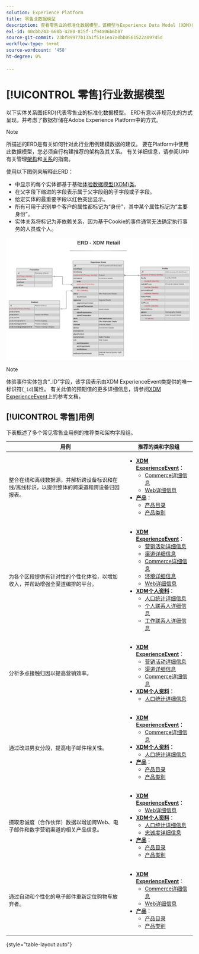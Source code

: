 ```yaml
---
solution: Experience Platform
title: 零售业数据模型
description: 查看零售业的标准化数据模型，该模型与Experience Data Model (XDM)兼容，可用于Adobe Experience Platform。
exl-id: 40cbb243-668b-4280-815f-1f94a06b6b87
source-git-commit: 23bf89977b13a1f51e1ea7a0bb0561522a09745d
workflow-type: tm+mt
source-wordcount: '458'
ht-degree: 0%

---
```


# [!UICONTROL 零售]行业数据模型

以下实体关系图(ERD)代表零售业的标准化数据模型。 ERD有意以非规范化的方式呈现，并考虑了数据存储在Adobe Experience Platform中的方式。

>[!NOTE]
>
>所描述的ERD是有关如何针对此行业用例建模数据的建议。 要在Platform中使用此数据模型，您必须自行构建推荐的架构及其关系。 有关详细信息，请参阅UI中有关管理[架构](../../ui/resources/schemas.md)和[关系](../../tutorials/relationship-ui.md)的指南。

使用以下图例来解释此ERD：

* 中显示的每个实体都基于基础[体验数据模型(XDM)类](../composition.md#class)。
* 在父字段下缩进的字段表示属于父字段组的子字段或子字段。
* 给定实体的最重要字段以红色突出显示。
* 所有可用于识别单个客户的属性都标记为“身份”，其中某个属性标记为“主要身份”。
* 实体关系将标记为非依赖关系，因为基于Cookie的事件通常无法确定执行事务的人员或个人。

![零售行业数据模型的示例ERD](../../images/industries/retail.png)

>[!NOTE]
>
>体验事件实体包含“_ID”字段，该字段表示由XDM ExperienceEvent类提供的唯一标识符(`_id`)属性。 有关此值的预期值的更多详细信息，请参阅[XDM ExperienceEvent](../../classes/experienceevent.md)上的参考文档。

## [!UICONTROL 零售]用例

下表概述了多个常见零售业用例的推荐类和架构字段组。

| 用例 | 推荐的类和字段组 |
| --- | --- |
| 整合在线和离线数据源，并解析跨设备标识和在线/离线标识，以提供整体的跨渠道和跨设备归因报表。 | <ul><li>**[XDM ExperienceEvent](../../classes/experienceevent.md)**：<ul><li>[Commerce详细信息](../../field-groups/event/commerce-details.md)</li><li>[Web详细信息](../../field-groups/event/web-details.md)</li></ul></li><li>**[产品](../../classes/product.md)**：<ul><li>[产品目录](../../field-groups/product/product-catalog.md)</li><li>[产品类别](../../field-groups/product/product-category.md)</li></ul></li></ul> |
| 为各个区段提供有针对性的个性化体验，以增加收入，并帮助增强全渠道编排的平台。 | <ul><li>**[XDM ExperienceEvent](../../classes/experienceevent.md)**：<ul><li>[营销活动详细信息](../../field-groups/event/campaign-marketing-details.md)</li><li>[渠道详细信息](../../field-groups/event/channel-details.md)</li><li>[Commerce详细信息](../../field-groups/event/commerce-details.md)</li><li>[环境详细信息](../../field-groups/event/environment-details.md)</li><li>[Web详细信息](../../field-groups/event/web-details.md)</li></ul></li><li>**[XDM个人资料](../../classes/individual-profile.md)**：<ul><li>[人口统计详细信息](../../field-groups/profile/demographic-details.md)</li><li>[个人联系人详细信息](../../field-groups/profile/personal-contact-details.md)</li><li>[工作联系人详细信息](../../field-groups/profile/work-contact-details.md)</li></ul></li></ul> |
| 分析多点接触归因以提高营销效率。 | <ul><li>**[XDM ExperienceEvent](../../classes/experienceevent.md)**：<ul><li>[营销活动详细信息](../../field-groups/event/campaign-marketing-details.md)</li><li>[渠道详细信息](../../field-groups/event/channel-details.md)</li><li>[Commerce详细信息](../../field-groups/event/commerce-details.md)</li></ul></li><li>**[XDM个人资料](../../classes/individual-profile.md)**：<ul><li>[人口统计详细信息](../../field-groups/profile/demographic-details.md)</li></ul></li></ul> |
| 通过改进男女分段，提高电子邮件相关性。 | <ul><li>**[XDM ExperienceEvent](../../classes/experienceevent.md)**：<ul><li>[Commerce详细信息](../../field-groups/event/commerce-details.md)</li></ul></li><li>**[XDM个人资料](../../classes/individual-profile.md)**：<ul><li>[人口统计详细信息](../../field-groups/profile/demographic-details.md)</li></ul></li><li>**[产品](../../classes/product.md)**：<ul><li>[产品目录](../../field-groups/product/product-catalog.md)</li><li>[产品类别](../../field-groups/product/product-category.md)</li></ul></li></ul> |
| 摄取忠诚度（合作伙伴）数据以增加跨Web、电子邮件和数字营销渠道的相关产品信息。 | <ul><li>**[XDM ExperienceEvent](../../classes/experienceevent.md)**：<ul><li>[Web详细信息](../../field-groups/event/web-details.md)</li></ul></li><li>**[XDM个人资料](../../classes/individual-profile.md)**：<ul><li>[人口统计详细信息](../../field-groups/profile/demographic-details.md)</li><li>[忠诚度详细信息](../../field-groups/profile/loyalty-details.md)</li></ul></li><li>**[产品](../../classes/product.md)**：<ul><li>[产品目录](../../field-groups/product/product-catalog.md)</li><li>[产品类别](../../field-groups/product/product-category.md)</li></ul></li></ul> |
| 通过自动和个性化的电子邮件重新定位购物车放弃者。 | <ul><li>**[XDM ExperienceEvent](../../classes/experienceevent.md)**：<ul><li>[Commerce详细信息](../../field-groups/event/commerce-details.md)</li><li>[Web详细信息](../../field-groups/event/web-details.md)</li></ul></li><li>**[产品](../../classes/product.md)**：<ul><li>[产品目录](../../field-groups/product/product-catalog.md)</li><li>[产品类别](../../field-groups/product/product-category.md)</li></ul></li></ul> |

{style="table-layout:auto"}
